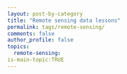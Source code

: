 ```yaml
---
layout: post-by-category
title: "Remote sensing data lessons"
permalink: tags/remote-sensing/
comments: false
author_profile: false
topics:
  remote-sensing:
is-main-topic:TRUE
---
```

